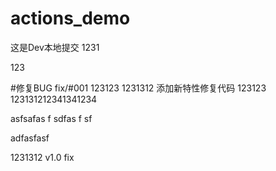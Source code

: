 # actions_demo

这是Dev本地提交
1231

123

#修复BUG fix/#001
123123
1231312
添加新特性修复代码
123123
123131212341341234

asfsafas
f
sdfas
f
sf

adfasfasf


1231312
v1.0 fix
